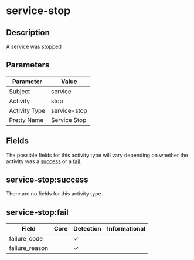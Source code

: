 service-stop
============

Description
-----------
A service was stopped

Parameters
----------
| Parameter     | Value        |
| ------------- | ------------ |
| Subject       | service      |
| Activity      | stop         |
| Activity Type | service-stop |
| Pretty Name   | Service Stop |


Fields
------

The possible fields for this activity type will vary depending on whether the activity was a [success](#service-stopsuccess) or a [fail](#service-stopfail).


service-stop:success
--------------------

There are no fields for this activity type.


service-stop:fail
-----------------

| Field          | Core | Detection | Informational |
| -------------- | ---- | --------- | ------------- |
| failure_code   |      | &#10003;  |               |
| failure_reason |      | &#10003;  |               |